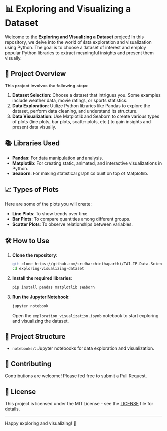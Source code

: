# 📊 Exploring and Visualizing a Dataset

Welcome to the **Exploring and Visualizing a Dataset** project! In this repository, we delve into the world of data exploration and visualization using Python. The goal is to choose a dataset of interest and employ popular Python libraries to extract meaningful insights and present them visually.

## 🚀 Project Overview

This project involves the following steps:

1. **Dataset Selection**: Choose a dataset that intrigues you. Some examples include weather data, movie ratings, or sports statistics.
2. **Data Exploration**: Utilize Python libraries like Pandas to explore the dataset, perform data cleaning, and understand its structure.
3. **Data Visualization**: Use Matplotlib and Seaborn to create various types of plots (line plots, bar plots, scatter plots, etc.) to gain insights and present data visually.

## 📚 Libraries Used

- **Pandas**: For data manipulation and analysis.
- **Matplotlib**: For creating static, animated, and interactive visualizations in Python.
- **Seaborn**: For making statistical graphics built on top of Matplotlib.

## 📈 Types of Plots

Here are some of the plots you will create:

- **Line Plots**: To show trends over time.
- **Bar Plots**: To compare quantities among different groups.
- **Scatter Plots**: To observe relationships between variables.

## 🛠️ How to Use

1. **Clone the repository**:
    ```sh
    git clone https://github.com/sridharchinthaparthi/TAI-IP-Data-Science/exploring-visualizing-dataset.git
    cd exploring-visualizing-dataset
    ```

2. **Install the required libraries**:
    ```sh
    pip install pandas matplotlib seaborn
    ```

3. **Run the Jupyter Notebook**:
    ```sh
    jupyter notebook
    ```
    Open the `exploration_visualization.ipynb` notebook to start exploring and visualizing the dataset.

## 📂 Project Structure

- `notebooks/`: Jupyter notebooks for data exploration and visualization.

## 🤝 Contributing

Contributions are welcome! Please feel free to submit a Pull Request.

## 📝 License

This project is licensed under the MIT License - see the [LICENSE](LICENSE) file for details.

---

Happy exploring and visualizing! 🎉
